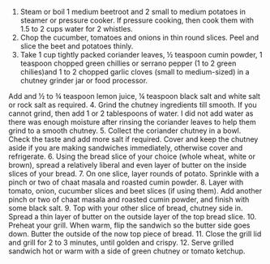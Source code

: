 1. Steam or boil 1 medium beetroot and 2 small to medium potatoes in steamer or pressure cooker. If pressure cooking, then cook them with 1.5 to 2 cups water for 2 whistles.
2. Chop the cucumber, tomatoes and onions in thin round slices. Peel and slice the beet and potatoes thinly.
3. Take 1 cup tightly packed coriander leaves, ½ teaspoon cumin powder, 1 teaspoon chopped green chillies or serrano pepper (1 to 2 green chilies)and 1 to 2 chopped garlic cloves (small to medium-sized) in a chutney grinder jar or food processor.

Add and ½ to ¾ teaspoon lemon juice, ¼ teaspoon black salt and white salt or rock salt as required.
4. Grind the chutney ingredients till smooth. If you cannot grind, then add 1 or 2 tablespoons of water. I did not add water as there was enough moisture after rinsing the coriander leaves to help them grind to a smooth chutney.
5. Collect the coriander chutney in a bowl. Check the taste and add more salt if required. Cover and keep the chutney aside if you are making sandwiches immediately, otherwise cover and refrigerate.
6. Using the bread slice of your choice (whole wheat, white or brown), spread a relatively liberal and even layer of butter on the inside slices of your bread.
7. On one slice, layer rounds of potato. Sprinkle with a pinch or two of chaat masala and roasted cumin powder.
8. Layer with tomato, onion, cucumber slices and beet slices (if using them). Add another pinch or two of chaat masala and roasted cumin powder, and finish with some black salt.
9. Top with your other slice of bread, chutney side in. Spread a thin layer of butter on the outside layer of the top bread slice.
10. Preheat your grill. When warm, flip the sandwich so the butter side goes down. Butter the outside of the now top piece of bread.
11. Close the grill lid and grill for 2 to 3 minutes, until golden and crispy. 
12. Serve grilled sandwich hot or warm with a side of green chutney or tomato ketchup.

